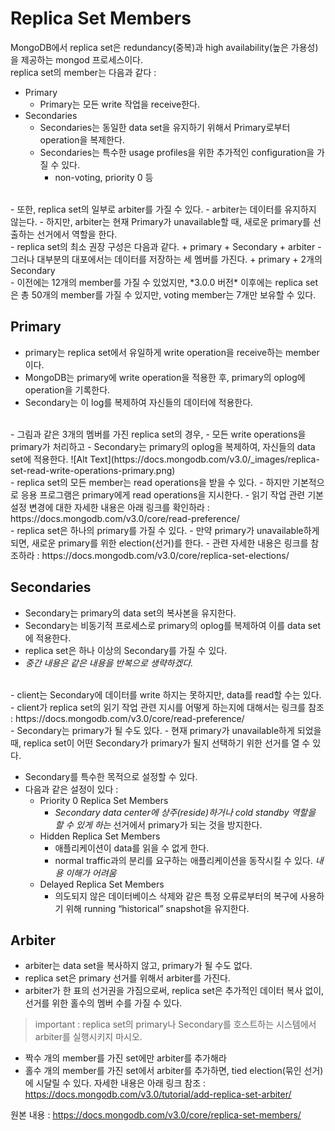 Replica Set Members
========
MongoDB에서 replica set은 redundancy(중복)과 high availability(높은 가용성)을 제공하는 mongod 프로세스이다.
<br>
replica set의 member는 다음과 같다 :
- Primary
  + Primary는 모든 write 작업을 receive한다.
- Secondaries
  + Secondaries는 동일한 data set을 유지하기 위해서 Primary로부터 operation을 복제한다.
  + Secondaries는 특수한 usage profiles을 위한 추가적인 configuration을 가질 수 있다.
    + non-voting, priority 0 등
<br>
- 또한, replica set의 일부로 arbiter를 가질 수 있다.
- arbiter는 데이터를 유지하지 않는다.
- 하지만, arbiter는 현재 Primary가 unavailable할 때, 새로운 primary를 선출하는 선거에서 역할을 한다.
<br>
- replica set의 최소 권장 구성은 다음과 같다.
  + primary
  + Secondary
  + arbiter
- 그러나 대부분의 대포에서는 데이터를 저장하는 세 멤버를 가진다.
  + primary
  + 2개의 Secondary
<br>
- 이전에는 12개의 member를 가질 수 있었지만, *3.0.0 버전* 이후에는 replica set은 총 50개의 member를 가질 수 있지만, voting member는 7개만 보유할 수 있다.


## Primary
- primary는 replica set에서 유일하게 write operation을 receive하는 member이다.
- MongoDB는 primary에 write operation을 적용한 후, primary의 oplog에 operation을 기록한다.
- Secondary는 이 log를 복제하여 자신들의 데이터에 적용한다.
<br>
- 그림과 같은 3개의 멤버를 가진 replica set의 경우,
- 모든 write operations을 primary가 처리하고
- Secondary는 primary의 oplog을 복제하여, 자신들의 data set에 적용한다.
![Alt Text](https://docs.mongodb.com/v3.0/_images/replica-set-read-write-operations-primary.png)
<br>
- replica set의 모든 member는 read operations을 받을 수 있다.
- 하지만 기본적으로 응용 프로그램은 primary에게 read operations을 지시한다.
- 읽기 작업 관련 기본 설정 변경에 대한 자세한 내용은 아래 링크를 확인하라 :
https://docs.mongodb.com/v3.0/core/read-preference/
<br>
- replica set은 하나의 primary를 가질 수 있다.
- 만약 primary가 unavailable하게 되면, 새로운 primary를 위한 election(선거)를 한다.
- 관련 자세한 내용은 링크를 참조하라 :
https://docs.mongodb.com/v3.0/core/replica-set-elections/

## Secondaries
- Secondary는 primary의 data set의 복사본을 유지한다.
- Secondary는 비동기적 프로세스로 primary의 oplog를 복제하여 이를 data set에 적용한다.
- replica set은 하나 이상의 Secondary를 가질 수 있다.
- _중간 내용은 같은 내용을 반복으로 생략하겠다._
<br>
- client는 Secondary에 데이터를 write 하지는 못하지만, data를 read할 수는 있다.
- client가 replica set의 읽기 작업 관련 지시를 어떻게 하는지에 대해서는 링크를 참조 :
https://docs.mongodb.com/v3.0/core/read-preference/
<br>
- Secondary는 primary가 될 수도 있다.
- 현재 primary가 unavailable하게 되었을 때, replica set이 어떤 Secondary가 primary가 될지 선택하기 위한 선거를 열 수 있다.

- Secondary를 특수한 목적으로 설정할 수 있다.
- 다음과 같은 설정이 있다 :
  + Priority 0 Replica Set Members
    + *Secondary data center에 상주(reside)하거나 cold standby 역할을 할 수 있게 하는* 선거에서 primary가 되는 것을 방지한다.
  + Hidden Replica Set Members
    + 애플리케이션이 data를 읽을 수 없게 한다.
    + normal traffic과의 분리를 요구하는 애플리케이션을 동작시킬 수 있다.
    _내용 이해가 어려움_
  + Delayed Replica Set Members
    + 의도되지 않은 데이터베이스 삭제와 같은 특정 오류로부터의 복구에 사용하기 위해 running “historical” snapshot을 유지한다.

## Arbiter
- arbiter는 data set을 복사하지 않고, primary가 될 수도 없다.
- replica set은 primary 선거를 위해서 arbiter를 가진다.
- arbiter가 한 표의 선거권을 가짐으로써, replica set은 추가적인 데이터 복사 없이, 선거를 위한 홀수의 멤버 수를 가질 수 있다.

> important : replica set의 primary나 Secondary를 호스트하는 시스템에서 arbiter를 실행시키지 마시오.

- 짝수 개의 member를 가진 set에만 arbiter를 추가해라
- 홀수 개의 member를 가진 set에서 arbiter를 추가하면, tied election(묶인 선거)에 시달릴 수 있다.
자세한 내용은 아래 링크 참조 :
https://docs.mongodb.com/v3.0/tutorial/add-replica-set-arbiter/


원본 내용 : https://docs.mongodb.com/v3.0/core/replica-set-members/
